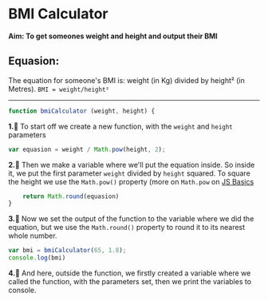 # BMI Calculator
**Aim: To get someones weight and height and output their BMI**

## Equasion:
The equation for someone's BMI is: weight (in Kg) divided by height² (in Metres).
`BMI = weight/height²`

***

```js
function bmiCalculator (weight, height) {
```
**1.**᲼ To start off we create a new function, with the `weight` and `height` parameters

```js
var equasion = weight / Math.pow(height, 2);
```
**2.**᲼ Then we make a variable where we'll put the equation inside. So inside it, we put the first parameter `weight` divided by `height` squared. To square the height we use the `Math.pow()` property (more on `Math.pow` on [JS Basics](https://github.com/theLadEli/my-full-stack-journey/blob/main/JavaScript/README.md)

```js
    return Math.round(equasion)
}
```
**3.**᲼ Now we set the output of the function to the variable where we did the equation, but we use the `Math.round()` property to round it to its nearest whole number.

```js
var bmi = bmiCalculator(65, 1.8); 
console.log(bmi)
```
**4.**᲼ And here, outside the function, we firstly created a variable where we called the function, with the parameters set, then we print the variables to console.
